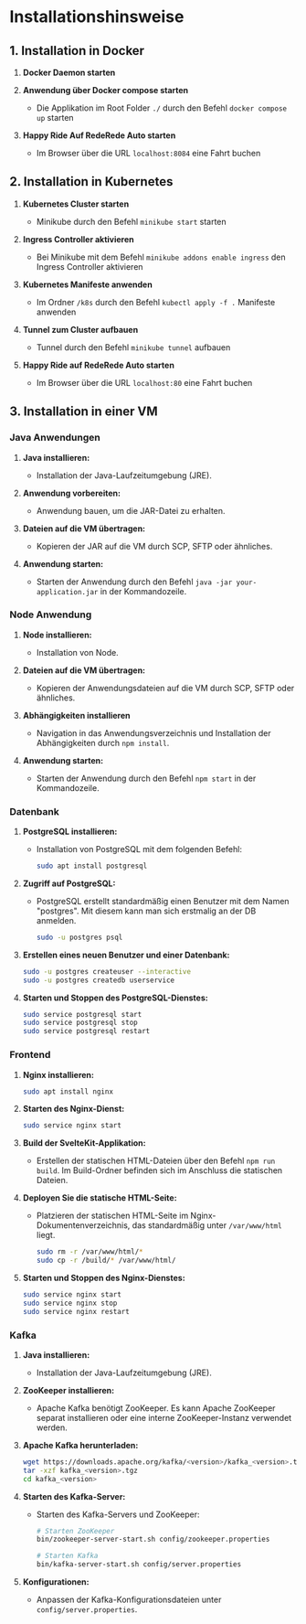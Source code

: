 # Installationshinsweise

## 1. Installation in Docker
1. **Docker Daemon starten**

2. **Anwendung über Docker compose starten**

    - Die Applikation im Root Folder `./` durch den Befehl `docker compose up` starten

3. **Happy Ride Auf RedeRede Auto starten**

   - Im Browser über die URL `localhost:8084` eine Fahrt buchen


## 2. Installation in Kubernetes
1. **Kubernetes Cluster starten**

   - Minikube durch den Befehl `minikube start` starten

2. **Ingress Controller aktivieren**

   - Bei Minikube mit dem Befehl `minikube addons enable ingress` den Ingress Controller aktivieren

3. **Kubernetes Manifeste anwenden**

   - Im Ordner `/k8s` durch den Befehl `kubectl apply -f .` Manifeste anwenden

4. **Tunnel zum Cluster aufbauen**

   - Tunnel durch den Befehl `minikube tunnel` aufbauen

5. **Happy Ride auf RedeRede Auto starten**

   - Im Browser über die URL `localhost:80` eine Fahrt buchen

## 3. Installation in einer VM

### Java Anwendungen

1. **Java installieren:**

   - Installation der Java-Laufzeitumgebung (JRE).

2. **Anwendung vorbereiten:**

   - Anwendung bauen, um die JAR-Datei zu erhalten.

3. **Dateien auf die VM übertragen:**

   - Kopieren der JAR auf die VM durch SCP, SFTP oder ähnliches.

4. **Anwendung starten:**
   - Starten der Anwendung durch den Befehl `java -jar your-application.jar` in der Kommandozeile.

### Node Anwendung

1. **Node installieren:**

   - Installation von Node.

2. **Dateien auf die VM übertragen:**

   - Kopieren der Anwendungsdateien auf die VM durch SCP, SFTP oder ähnliches.

3. **Abhängigkeiten installieren**

   - Navigation in das Anwendungsverzeichnis und Installation der Abhängigkeiten durch `npm install`.

4. **Anwendung starten:**
   - Starten der Anwendung durch den Befehl `npm start` in der Kommandozeile.

### Datenbank

1. **PostgreSQL installieren:**

   - Installation von PostgreSQL mit dem folgenden Befehl:

     ```bash
     sudo apt install postgresql
     ```

2. **Zugriff auf PostgreSQL:**

   - PostgreSQL erstellt standardmäßig einen Benutzer mit dem Namen "postgres". Mit diesem kann man sich erstmalig an der DB anmelden.

     ```bash
     sudo -u postgres psql
     ```

3. **Erstellen eines neuen Benutzer und einer Datenbank:**

   ```bash
   sudo -u postgres createuser --interactive
   sudo -u postgres createdb userservice
   ```

4. **Starten und Stoppen des PostgreSQL-Dienstes:**

   ```bash
   sudo service postgresql start
   sudo service postgresql stop
   sudo service postgresql restart
   ```

### Frontend

1. **Nginx installieren:**

   ```bash
   sudo apt install nginx
   ```

2. **Starten des Nginx-Dienst:**

   ```bash
   sudo service nginx start
   ```

3. **Build der SvelteKit-Applikation:**

   - Erstellen der statischen HTML-Dateien über den Befehl `npm run build`. Im Build-Ordner befinden sich im Anschluss die statischen Dateien.

4. **Deployen Sie die statische HTML-Seite:**

   - Platzieren der statischen HTML-Seite im Nginx-Dokumentenverzeichnis, das standardmäßig unter `/var/www/html` liegt.

     ```bash
     sudo rm -r /var/www/html/*
     sudo cp -r /build/* /var/www/html/
     ```

5. **Starten und Stoppen des Nginx-Dienstes:**

   ```bash
   sudo service nginx start
   sudo service nginx stop
   sudo service nginx restart
   ```

### Kafka

1. **Java installieren:**

   - Installation der Java-Laufzeitumgebung (JRE).

2. **ZooKeeper installieren:**

   - Apache Kafka benötigt ZooKeeper. Es kann Apache ZooKeeper separat installieren oder eine interne ZooKeeper-Instanz verwendet werden.

3. **Apache Kafka herunterladen:**

   ```bash
   wget https://downloads.apache.org/kafka/<version>/kafka_<version>.tgz
   tar -xzf kafka_<version>.tgz
   cd kafka_<version>
   ```

4. **Starten des Kafka-Server:**

   - Starten des Kafka-Servers und ZooKeeper:

     ```bash
     # Starten ZooKeeper
     bin/zookeeper-server-start.sh config/zookeeper.properties

     # Starten Kafka
     bin/kafka-server-start.sh config/server.properties
     ```

5. **Konfigurationen:**
   - Anpassen der Kafka-Konfigurationsdateien unter `config/server.properties`.
